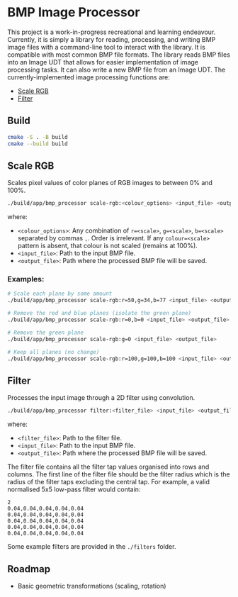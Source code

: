 # BMP Image Processor

This project is a work-in-progress recreational and learning endeavour. Currently, it is simply a library for reading, processing, and writing BMP image files with a command-line tool to interact with the library. It is compatible with most common BMP file formats. The library reads BMP files into an Image UDT that allows for easier implementation of image processing tasks. It can also write a new BMP file from an Image UDT. The currently-implemented image processing functions are:

- [Scale RGB](#scale-rgb)
- [Filter](#filter)

## Build

```bash
cmake -S . -B build
cmake --build build
```

## Scale RGB
Scales pixel values of color planes of RGB images to between 0% and 100%.
```bash
./build/app/bmp_processor scale-rgb:<colour_options> <input_file> <output_file>
```

where:
- `<colour_options>`: Any combination of `r=<scale>`, `g=<scale>`, `b=<scale>` separated by commas `,`. Order is irrelevant. If any `colour=<scale>` pattern is absent, that colour is not scaled (remains at 100%).
- `<input_file>`: Path to the input BMP file.
- `<output_file>`: Path where the processed BMP file will be saved.

### Examples:
```bash
# Scale each plane by some amount
./build/app/bmp_processor scale-rgb:r=50,g=34,b=77 <input_file> <output_file>

# Remove the red and blue planes (isolate the green plane)
./build/app/bmp_processor scale-rgb:r=0,b=0 <input_file> <output_file>

# Remove the green plane
./build/app/bmp_processor scale-rgb:g=0 <input_file> <output_file>

# Keep all planes (no change)
./build/app/bmp_processor scale-rgb:r=100,g=100,b=100 <input_file> <output_file>
```

## Filter
Processes the input image through a 2D filter using convolution.
```bash
./build/app/bmp_processor filter:<filter_file> <input_file> <output_file>
```

where:
- `<filter_file>`: Path to the filter file.
- `<input_file>`: Path to the input BMP file.
- `<output_file>`: Path where the processed BMP file will be saved.

The filter file contains all the filter tap values organised into rows and columns. The first line of the filter file should be the filter radius which is the radius of the filter taps excluding the central tap. For example, a valid normalised 5x5 low-pass filter would contain:
```
2
0.04,0.04,0.04,0.04,0.04
0.04,0.04,0.04,0.04,0.04
0.04,0.04,0.04,0.04,0.04
0.04,0.04,0.04,0.04,0.04
0.04,0.04,0.04,0.04,0.04
```
Some example filters are provided in the `./filters` folder.

## Roadmap
- Basic geometric transformations (scaling, rotation)
